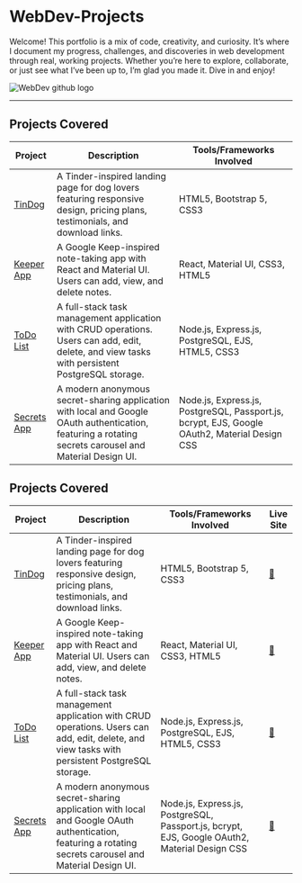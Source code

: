 # WebDev-Projects
Welcome! This portfolio is a mix of code, creativity, and curiosity. It’s where I document my progress, challenges, and discoveries in web development through real, working projects.
Whether you’re here to explore, collaborate, or just see what I’ve been up to, I’m glad you made it. Dive in and enjoy!

![WebDev github logo](https://github.com/user-attachments/assets/e75dbdfd-a3c9-4251-8937-fa78efba5481)

---

## Projects Covered

| Project | Description | Tools/Frameworks Involved |
|---------|-------------|---------------------------|
| [TinDog](https://github.com/Avaneesh40585/TinDog) | A Tinder-inspired landing page for dog lovers featuring responsive design, pricing plans, testimonials, and download links. | HTML5, Bootstrap 5, CSS3 |
| [Keeper App](https://github.com/Avaneesh40585/Keeper-App) | A Google Keep-inspired note-taking app with React and Material UI. Users can add, view, and delete notes. | React, Material UI, CSS3, HTML5 |
| [ToDo List](https://github.com/Avaneesh40585/ToDo-List) | A full-stack task management application with CRUD operations. Users can add, edit, delete, and view tasks with persistent PostgreSQL storage. | Node.js, Express.js, PostgreSQL, EJS, HTML5, CSS3 |
| [Secrets App](https://github.com/Avaneesh40585/Secrets-App) | A modern anonymous secret-sharing application with local and Google OAuth authentication, featuring a rotating secrets carousel and Material Design UI. | Node.js, Express.js, PostgreSQL, Passport.js, bcrypt, EJS, Google OAuth2, Material Design CSS |




## Projects Covered

| Project | Description | Tools/Frameworks Involved | Live Site |
|---------|-------------|---------------------------|-----------|
| [TinDog](https://github.com/Avaneesh40585/TinDog) | A Tinder-inspired landing page for dog lovers featuring responsive design, pricing plans, testimonials, and download links. | HTML5, Bootstrap 5, CSS3 | [🔗](https://avaneesh40585.github.io/TinDog/) |
| [Keeper App](https://github.com/Avaneesh40585/Keeper-App) | A Google Keep-inspired note-taking app with React and Material UI. Users can add, view, and delete notes. | React, Material UI, CSS3, HTML5 | [🔗](https://avaneesh40585.github.io/Keeper-App/) |
| [ToDo List](https://github.com/Avaneesh40585/ToDo-List) | A full-stack task management application with CRUD operations. Users can add, edit, delete, and view tasks with persistent PostgreSQL storage. | Node.js, Express.js, PostgreSQL, EJS, HTML5, CSS3 | [🔗](https://avaneesh40585.github.io/ToDo-List/) |
| [Secrets App](https://github.com/Avaneesh40585/Secrets-App) | A modern anonymous secret-sharing application with local and Google OAuth authentication, featuring a rotating secrets carousel and Material Design UI. | Node.js, Express.js, PostgreSQL, Passport.js, bcrypt, EJS, Google OAuth2, Material Design CSS | [🔗](https://avaneesh40585.github.io/Secrets-App/) |
